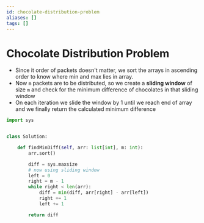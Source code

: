 ```yaml
---
id: chocolate-distribution-problem
aliases: []
tags: []
---
```


# Chocolate Distribution Problem

- Since it order of packets doesn't matter, we sort the arrays in ascending order
  to know where min and max lies in array.
- Now `m` packets are to be distributed, so we create a **sliding window** of size
  `m` and check for the minimum difference of chocolates in that sliding window
- On each iteration we slide the window by 1 until we reach end of array and
  we finally return the calculated minimum difference

```python
import sys


class Solution:

    def findMinDiff(self, arr: list[int], m: int):
        arr.sort()

        diff = sys.maxsize
        # now using sliding window
        left = 0
        right = m - 1
        while right < len(arr):
            diff = min(diff, arr[right] - arr[left])
            right += 1
            left += 1

        return diff
```
